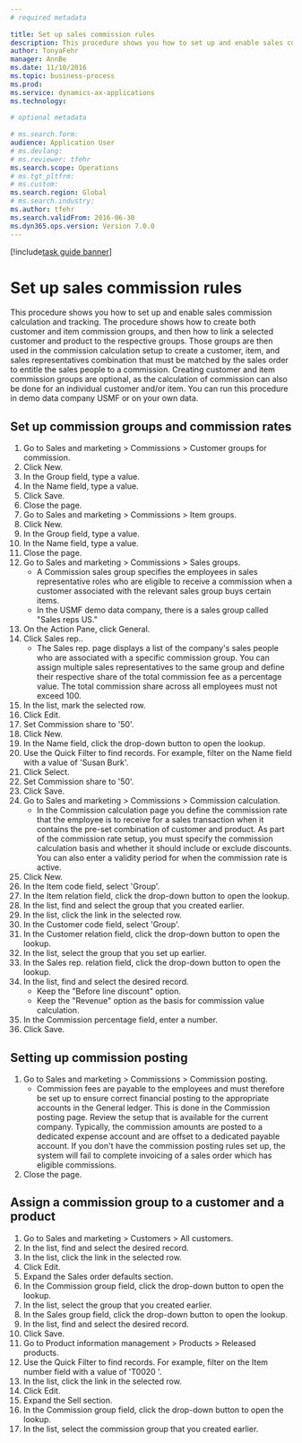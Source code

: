 ```yaml
--- 
# required metadata 
 
title: Set up sales commission rules
description: This procedure shows you how to set up and enable sales commission calculation and tracking. 
author: TonyaFehr 
manager: AnnBe 
ms.date: 11/10/2016
ms.topic: business-process 
ms.prod:  
ms.service: dynamics-ax-applications 
ms.technology:  
 
# optional metadata 
 
# ms.search.form:   
audience: Application User 
# ms.devlang:  
# ms.reviewer: tfehr 
ms.search.scope: Operations 
# ms.tgt_pltfrm:  
# ms.custom:  
ms.search.region: Global
# ms.search.industry: 
ms.author: tfehr 
ms.search.validFrom: 2016-06-30 
ms.dyn365.ops.version: Version 7.0.0 
---
```


[!include[task guide banner](.../includes/task-guide-banner.md)]

# Set up sales commission rules

This procedure shows you how to set up and enable sales commission calculation and tracking. The procedure shows how to create both customer and item commission groups, and then how to link a selected customer and product to the respective groups. Those groups are then used in the commission calculation setup to create a customer, item, and sales representatives combination that must be matched by the sales order to entitle the sales people to a commission. Creating customer and item commission groups are optional, as the calculation of commission can also be done for an individual customer and/or item. You can run this procedure in demo data company USMF or on your own data.


## Set up commission groups and commission rates
1. Go to Sales and marketing > Commissions > Customer groups for commission.
2. Click New.
3. In the Group field, type a value.
4. In the Name field, type a value.
5. Click Save.
6. Close the page.
7. Go to Sales and marketing > Commissions > Item groups.
8. Click New.
9. In the Group field, type a value.
10. In the Name field, type a value.
11. Close the page.
12. Go to Sales and marketing > Commissions > Sales groups.
    * A Commission sales group specifies the employees in sales representative roles who are eligible to receive a commission when a customer associated with the relevant sales group buys certain items.  
    * In the USMF demo data company, there is a sales group called "Sales reps US."  
13. On the Action Pane, click General.
14. Click Sales rep..
    * The Sales rep. page displays a list of the company's sales people who are associated with a specific commission group. You can assign multiple sales representatives to the same group and define their respective share of the total commission fee as a percentage value. The total commission share across all employees must not exceed 100.  
15. In the list, mark the selected row.
16. Click Edit.
17. Set Commission share to '50'.
18. Click New.
19. In the Name field, click the drop-down button to open the lookup.
20. Use the Quick Filter to find records. For example, filter on the Name field with a value of 'Susan Burk'.
21. Click Select.
22. Set Commission share to '50'.
23. Click Save.
24. Go to Sales and marketing > Commissions > Commission calculation.
    * In the Commission calculation page you define the commission rate that the employee is to receive for a sales transaction when it contains the pre-set combination of customer and product. As part of the commission rate setup, you must specify the commission calculation basis and whether it should include or exclude discounts. You can also enter a validity period for when the commission rate is active.  
25. Click New.
26. In the Item code field, select 'Group'.
27. In the Item relation field, click the drop-down button to open the lookup.
28. In the list, find and select the group that you created earlier.
29. In the list, click the link in the selected row.
30. In the Customer code field, select 'Group'.
31. In the Customer relation field, click the drop-down button to open the lookup.
32. In the list, select the group that you set up earlier.
33. In the Sales rep. relation field, click the drop-down button to open the lookup.
34. In the list, find and select the desired record.
    * Keep the "Before line discount" option.  
    * Keep the "Revenue" option as the basis for commission value calculation.    
35. In the Commission percentage field, enter a number.
36. Click Save.

## Setting up commission posting
1. Go to Sales and marketing > Commissions > Commission posting.
    * Commission fees are payable to the employees and must therefore be set up to ensure correct financial posting to the appropriate accounts in the General ledger. This is done in the Commission posting page. Review the setup that is available for the current company. Typically, the commission amounts are posted to a dedicated expense account and are offset to a dedicated payable account. If you don't have the commission posting rules set up, the system will fail to complete invoicing of a sales order which has eligible commissions.  
2. Close the page.

## Assign a commission group to a customer and a product
1. Go to Sales and marketing > Customers > All customers.
2. In the list, find and select the desired record.
3. In the list, click the link in the selected row.
4. Click Edit.
5. Expand the Sales order defaults section.
6. In the Commission group field, click the drop-down button to open the lookup.
7. In the list, select the group that you created earlier.
8. In the Sales group field, click the drop-down button to open the lookup.
9. In the list, find and select the desired record.
10. Click Save.
11. Go to Product information management > Products > Released products.
12. Use the Quick Filter to find records. For example, filter on the Item number field with a value of 'T0020 '.
13. In the list, click the link in the selected row.
14. Click Edit.
15. Expand the Sell section.
16. In the Commission group field, click the drop-down button to open the lookup.
17. In the list, select the commission group that you created earlier.

